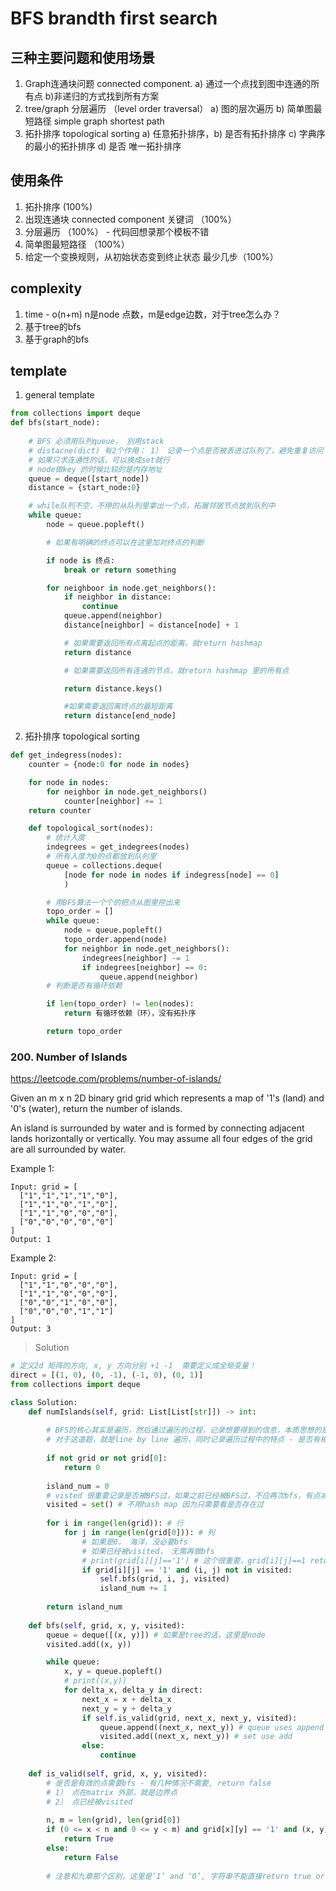 # BFS  brandth first search 

## 三种主要问题和使用场景
1. Graph连通块问题 connected component. a) 通过一个点找到图中连通的所有点 b)非递归的方式找到所有方案 
2. tree/graph 分层遍历 （level order traversal） a) 图的层次遍历 b) 简单图最短路径 simple graph shortest path 
3. 拓扑排序 topological sorting a) 任意拓扑排序，b) 是否有拓扑排序 c) 字典序的最小的拓扑排序 d) 是否 唯一拓扑排序

## 使用条件
1. 拓扑排序 (100%)
2. 出现连通块 connected component 关键词 （100%）
3. 分层遍历 （100%） - 代码回想录那个模板不错
4. 简单图最短路径 （100%）
5. 给定一个变换规则，从初始状态变到终止状态 最少几步（100%）

## complexity
1. time - o(n+m) n是node 点数，m是edge边数，对于tree怎么办？
2. 基于tree的bfs
3. 基于graph的bfs 

## template 

1. general template 
```python
from collections import deque
def bfs(start_node):
    
    # BFS 必须用队列queue， 别用stack
    # distacne(dict) 有2个作用： 1） 记录一个点是否被丢进过队列了，避免重复访问 2） 记录start_node 到其他所有节点的距离
    # 如果只求连通性的话，可以换成set就行
    # node做key 的时候比较的是内存地址
    queue = deque([start_node]) 
    distance = {start_node:0}

    # while队列不空，不停的从队列里拿出一个点，拓展邻居节点放到队列中 
    while queue:
        node = queue.popleft()

        # 如果有明确的终点可以在这里加对终点的判断

        if node is 终点:
            break or return something 

        for neighboor in node.get_neighbors():
            if neighbor in distance:
                continue 
            queue.append(neighbor)
            distance[neighbor] = distance[node] + 1 

            # 如果需要返回所有点离起点的距离，就return hashmap
            return distance 

            # 如果需要返回所有连通的节点，就return hashmap 里的所有点

            return distance.keys()

            #如果需要返回离终点的最短距离
            return distance[end_node]

```

2. 拓扑排序 topological sorting 

```python 
def get_indegress(nodes):
    counter = {node:0 for node in nodes}

    for node in nodes:
        for neighbor in node.get_neighbors()
            counter[neighbor] += 1
    return counter

    def topological_sort(nodes):
        # 统计入度
        indegrees = get_indegrees(nodes)
        # 所有入度为0的点都放到队列里
        queue = collections.deque(
            [node for node in nodes if indegress[node] == 0]
            )

        # 用BFS算法一个个的把点从图里挖出来
        topo_order = []
        while queue:
            node = queue.popleft()
            topo_order.append(node)
            for neighbor in node.get_neighbors():
                indegrees[neighbor] -= 1
                if indegrees[neighbor] == 0:
                    queue.append(neighbor)
        # 判断是否有循环依赖 

        if len(topo_order) != len(nodes):
            return 有循环依赖（环），没有拓扑序

        return topo_order 

```




### 200. Number of Islands
https://leetcode.com/problems/number-of-islands/

Given an m x n 2D binary grid grid which represents a map of '1's (land) and '0's (water), return the number of islands.

An island is surrounded by water and is formed by connecting adjacent lands horizontally or vertically. You may assume all four edges of the grid are all surrounded by water.


Example 1:
```
Input: grid = [
  ["1","1","1","1","0"],
  ["1","1","0","1","0"],
  ["1","1","0","0","0"],
  ["0","0","0","0","0"]
]
Output: 1
```
Example 2:
```
Input: grid = [
  ["1","1","0","0","0"],
  ["1","1","0","0","0"],
  ["0","0","1","0","0"],
  ["0","0","0","1","1"]
]
Output: 3
```

>Solution

```python
# 定义2d 矩阵的方向, x, y 方向分别 +1 -1  需要定义成全局变量！
direct = [(1, 0), (0, -1), (-1, 0), (0, 1)] 
from collections import deque

class Solution:
    def numIslands(self, grid: List[List[str]]) -> int:
        
        # BFS的核心其实是遍历，然后通过遍历的过程，记录想要得到的信息，本质思想的是通过queue + for loop 逐行扫描记录来实现
        # 对于这道题，就是line by line 遍历，同时记录遍历过程中的特点 - 是否有相邻的1， 如果1 有相邻的，那么岛数不变，否则+1
        
        if not grid or not grid[0]:
            return 0
        
        island_num = 0 
        # visted 很重要记录是否被BFS过，如果之前已经被BFS过，不应再次bfs，有点减枝的效果，pruning tree的想法，其实不visited也可以，暴力干
        visited = set() # 不用hash map 因为只需要看是否存在过
        
        for i in range(len(grid)): # 行
            for j in range(len(grid[0])): # 列
                # 如果是0， 海洋，没必要bfs
                # 如果已经被visited， 无需再做bfs
                # print(grid[i][j]=='1') # 这个很重要，grid[i][j]==1 return false， 因为grid[i][j] =‘1’ 是字符串，不是int，要小心
                if grid[i][j] == '1' and (i, j) not in visited: 
                    self.bfs(grid, i, j, visited)
                    island_num += 1
        
        return island_num
    
    def bfs(self, grid, x, y, visited):
        queue = deque([(x, y)]) # 如果是tree的话，这里是node
        visited.add((x, y))

        while queue:
            x, y = queue.popleft()
            # print((x,y))
            for delta_x, delta_y in direct:
                next_x = x + delta_x
                next_y = y + delta_y
                if self.is_valid(grid, next_x, next_y, visited):
                    queue.append((next_x, next_y)) # queue uses append 不是list 
                    visited.add((next_x, next_y)) # set use add
                else:
                    continue 
                
    def is_valid(self, grid, x, y, visited):
        # 是否是有效的点需要bfs - 有几种情况不需要, return false
        # 1） 点在matrix 外部，就是边界点
        # 2） 点已经被visited
        
        n, m = len(grid), len(grid[0])
        if (0 <= x < n and 0 <= y < m) and grid[x][y] == '1' and (x, y) not in visited:
            return True 
        else:
            return False 
        
        # 注意和九章那个区别，这里是‘1’ and ‘0’, 字符串不能直接return true or false 
         
``` 

        
                    
        
        
        